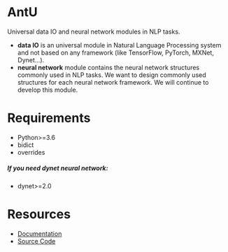 # AntU
Universal data IO and neural network modules in NLP tasks.

+ **data IO** is an universal module in Natural Language Processing system and not based on any framework (like TensorFlow, PyTorch, MXNet, Dynet...).
+ **neural network** module contains the neural network structures commonly used in NLP tasks. We want to design commonly used structures for each neural network framework. We will continue to develop this module.



# Requirements

+ Python>=3.6
+ bidict
+ overrides

##### If you need dynet neural network:

+ dynet>=2.0



# Resources

+ [Documentation](https://wait)
+ [Source Code](https://github.com/AntNLP/antu)

